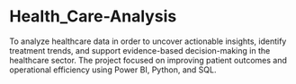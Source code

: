 # Health_Care-Analysis
To analyze healthcare data in order to uncover actionable insights, identify treatment trends, and support evidence-based decision-making in the healthcare sector. The project focused on improving patient outcomes and operational efficiency using Power BI, Python, and SQL.

